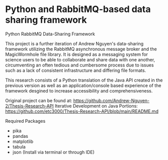 # Python and RabbitMQ-based data sharing framework
Python RabbitMQ Data-Sharing Framework


This project is a further iteration of Andrew Nguyen's data-sharing framework utilizing the RabbitMQ asynchronous message broker and the MagicWormhole file library.
It is designed as a messaging system for science users to be able to collaborate and share data with one another, circumventing an often tedious and cumbersome process due to issues such as a lack of consistent infrastructure and differing file formats.

This research consists of a Python translation of the Java API created in the previous version as well as an application/console based experience of the framework desgined to increase accessibility and comprehensiveness.


Original project can be found at: https://github.com/Andrew-Nguyen-2/Thesis-Research-API
Iterative Development on Java Portions: https://github.com/etc3000/Thesis-Research-API/blob/main/README.md


Required Packages
- pika
- pandas
- matplotlib
- tabula
- json
(Install via terminal or through IDE)
